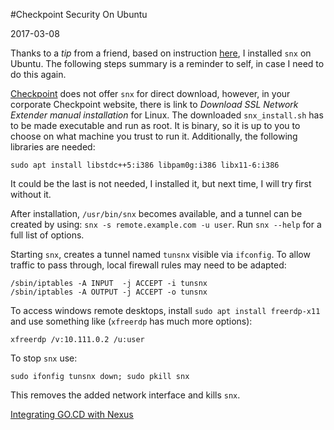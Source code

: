 #Checkpoint Security On Ubuntu

2017-03-08

<!--- tags: linux -->

Thanks to a *tip* from a friend, based on instruction [here](http://kenfallon.com/checkpoint-snx-install-instructions-for-major-linux-distributions/), I installed `snx` on Ubuntu. The following steps summary is a reminder to self, in case I need to do this again.

[Checkpoint](https://www.checkpoint.com/) does not offer `snx` for direct download, however, in your corporate Checkpoint website, there is link to *Download SSL Network Extender manual installation* for Linux. The downloaded `snx_install.sh` has to be made executable and run as root. It is binary, so it is up to you to choose on what machine you trust to run it. Additionally, the following libraries are needed:

```
sudo apt install libstdc++5:i386 libpam0g:i386 libx11-6:i386
```

It could be the last is not needed, I installed it, but next time, I will try first without it.

After installation, `/usr/bin/snx` becomes available, and a tunnel can be created by using: `snx -s remote.example.com -u user`. Run `snx --help` for a full list of options.

Starting `snx`, creates a tunnel named `tunsnx` visible via `ifconfig`. To allow traffic to pass through, local firewall rules may need to be adapted:

```
/sbin/iptables -A INPUT  -j ACCEPT -i tunsnx
/sbin/iptables -A OUTPUT -j ACCEPT -o tunsnx
```

To access windows remote desktops, install `sudo apt install freerdp-x11` and use something like (`xfreerdp` has much more options):

```
xfreerdp /v:10.111.0.2 /u:user
```

To stop `snx` use:

```
sudo ifonfig tunsnx down; sudo pkill snx
```

This removes the added network interface and kills `snx`.

<ins class='nfooter'><a rel='next' id='fnext' href='#blog/2017/2017-02-21-Integrating-GO.CD-with-Nexus.md'>Integrating GO.CD with Nexus</a></ins>
